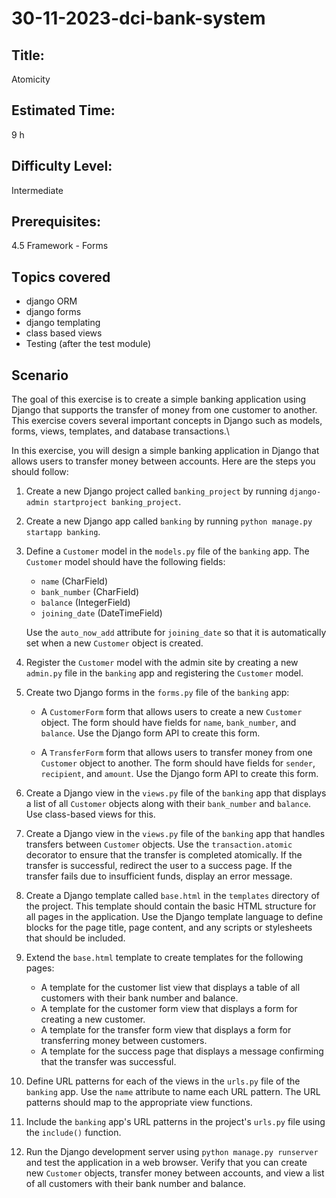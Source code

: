 # 30-11-2023-dci-bank-system
## Title:
Atomicity
## Estimated Time:
9 h
## Difficulty Level:
Intermediate
## Prerequisites:
4.5 Framework - Forms
## Tοpics covered
- django ORM
- django forms
- django templating
- class based views
- Testing (after the test module)
## Scenario
The goal of this exercise is to create a simple banking application using Django that supports the transfer of money from one customer to another. This exercise covers several important concepts in Django such as models, forms, views, templates, and database transactions.\

In this exercise, you will design a simple banking application in Django that allows users to transfer money between accounts. Here are the steps you should follow:

1. Create a new Django project called `banking_project` by running `django-admin startproject banking_project`.

2. Create a new Django app called `banking` by running `python manage.py startapp banking`.

3. Define a `Customer` model in the `models.py` file of the `banking` app. The `Customer` model should have the following fields:

   * `name` (CharField)
   * `bank_number` (CharField)
   * `balance` (IntegerField)
   * `joining_date` (DateTimeField)

   Use the `auto_now_add` attribute for `joining_date` so that it is automatically set when a new `Customer` object is created.

4. Register the `Customer` model with the admin site by creating a new `admin.py` file in the `banking` app and registering the `Customer` model.

5. Create two Django forms in the `forms.py` file of the `banking` app:

   * A `CustomerForm` form that allows users to create a new `Customer` object. The form should have fields for `name`, `bank_number`, and `balance`. Use the Django form API to create this form.

   * A `TransferForm` form that allows users to transfer money from one `Customer` object to another. The form should have fields for `sender`, `recipient`, and `amount`. Use the Django form API to create this form.

6. Create a Django view in the `views.py` file of the `banking` app that displays a list of all `Customer` objects along with their `bank_number` and `balance`. Use class-based views for this.

7. Create a Django view in the `views.py` file of the `banking` app that handles transfers between `Customer` objects. Use the `transaction.atomic` decorator to ensure that the transfer is completed atomically. If the transfer is successful, redirect the user to a success page. If the transfer fails due to insufficient funds, display an error message.

8. Create a Django template called `base.html` in the `templates` directory of the project. This template should contain the basic HTML structure for all pages in the application. Use the Django template language to define blocks for the page title, page content, and any scripts or stylesheets that should be included.

9. Extend the `base.html` template to create templates for the following pages:

   * A template for the customer list view that displays a table of all customers with their bank number and balance.
   * A template for the customer form view that displays a form for creating a new customer.
   * A template for the transfer form view that displays a form for transferring money between customers.
   * A template for the success page that displays a message confirming that the transfer was successful.

10. Define URL patterns for each of the views in the `urls.py` file of the `banking` app. Use the `name` attribute to name each URL pattern. The URL patterns should map to the appropriate view functions.

11. Include the `banking` app's URL patterns in the project's `urls.py` file using the `include()` function.

12. Run the Django development server using `python manage.py runserver` and test the application in a web browser. Verify that you can create new `Customer` objects, transfer money between accounts, and view a list of all customers with their bank number and balance.
